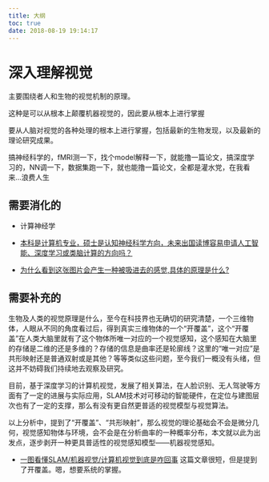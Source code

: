 ```yaml
---
title: 大纲
toc: true
date: 2018-08-19 19:14:17
---
```

# 深入理解视觉

主要围绕者人和生物的视觉机制的原理。

这种是可以从根本上颠覆机器视觉的，因此要从根本上进行掌握

要从人脑对视觉的各种处理的根本上进行掌握，包括最新的生物发现，以及最新的理论研究成果。

搞神经科学的，fMRI测一下，找个model解释一下，就能撸一篇论文，搞深度学习的，NN调一下，数据集跑一下，就也能撸一篇论文，全都是灌水党，在我看来...浪费人生


## 需要消化的

- 计算神经学
- [本科是计算机专业，硕士是认知神经科学方向，未来出国读博容易申请人工智能、深度学习或类脑计算的方向吗？](https://www.zhihu.com/question/53605798)

- [为什么看到这张图片会产生一种被吸进去的感觉,具体的原理是什么?](https://www.zhihu.com/question/24668178)

## 需要补充的


生物及人类的视觉原理是什么，至今在科技界也无确切的研究清楚，一个三维物体，人眼从不同的角度看过后，得到真实三维物体的一个“开覆盖”，这个“开覆盖”在人类大脑里就有了这个物体所唯一对应的一个视觉感知，这个感知在大脑里的存储是二维的还是多维的？存储的信息是曲率还是轮廓线？这里的“唯一对应”是共形映射还是普通双射或是其他？等等类似这些问题，至今我们一概没有头绪，但这并不妨碍我们持续地去观察及研究。

目前，基于深度学习的计算机视觉，发展了相关算法，在人脸识别、无人驾驶等方面有了一定的进展与实际应用，SLAM技术对可移动的智能硬件，在定位与建图层次也有了一定的支撑，那么有没有更自然更普适的视觉模型与视觉算法。



以上分析中，提到了“开覆盖”、“共形映射”，那么视觉的理论基础会不会是微分几何，视觉感知物体与环境，会不会是在分析曲率的一种概率分布，本文就以此为出发点，逐步剥开一种更具普适性的视觉感知模型——机器视觉感知。

- [一图看懂SLAM/机器视觉/计算机视觉到底是咋回事](http://www.eeworld.com.cn/qrs/article_2017051434733.html) 这篇文章很短，但是提到了开覆盖。嗯，想要系统的掌握。
